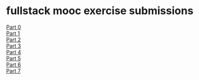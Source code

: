 # fullstack mooc exercise submissions
[Part 0](https://github.com/teemyl/fullstack_mooc/tree/master/part0)<br>
[Part 1](https://github.com/teemyl/fullstack_mooc/tree/master/part1)<br>
[Part 2](https://github.com/teemyl/fullstack_mooc/tree/master/part2)<br>
[Part 3](https://github.com/teemyl/fullstack_mooc/tree/master/part3)<br>
[Part 4](https://github.com/teemyl/fullstack_mooc/tree/master/part4)<br>
[Part 5](https://github.com/teemyl/fullstack_mooc/tree/master/part5)<br>
[Part 6](https://github.com/teemyl/fullstack_mooc/tree/master/part6)<br>
[Part 7](https://github.com/teemyl/fullstack_mooc/tree/master/part7)<br>
